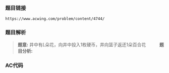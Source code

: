 ### 题目链接
    https://www.acwing.com/problem/content/4744/
### 题目解析
> **题意:** 井中有$L$朵花，向井中投入$1$枚硬币，井向篮子返还$1$朵百合花
> &emsp;&emsp;&ensp;
> **题目分析:**
### AC代码
```c++

```